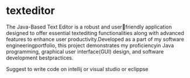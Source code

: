 # texteditor
The Java-Based Text Editor is a robust and userfriendly application designed to offer essential textediting functionalities along with advanced features to enhance user productivity.Developed as a part of my software engineeringportfolio, this project demonstrates my proficiencyin Java programming, graphical user interface(GUI) design, and software development bestpractices.


Suggest to write code on intellij or visual studio or eclippse
